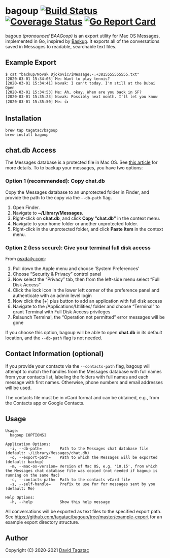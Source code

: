 # bagoup [![Build Status][ci-img]][ci] [![Coverage Status][cov-img]][cov] [![Go Report Card][card-img]][card]

bagoup *(pronounced BAAGoop)* is an export utility for Mac OS Messages,
implemented in Go, inspired by
[Baskup](http://peterkaminski09.github.io/baskup/). It exports all of the
conversations saved in Messages to readable, searchable text files.

## Example Export
```
$ cat "backup/Novak Djokovic/iMessage;-;+3815555555555.txt"
[2020-03-01 15:34:05] Me: Want to play tennis?
[2020-03-01 15:34:41] Novak: I can't today. I'm still at the Dubai Open
[2020-03-01 15:34:53] Me: Ah, okay. When are you back in SF?
[2020-03-01 15:35:23] Novak: Possibly next month. I'll let you know
[2020-03-01 15:35:50] Me: 👍
```

## Installation

```
brew tap tagatac/bagoup
brew install bagoup
```

## chat.db Access
The Messages database is a protected file in Mac OS. See
[this article](https://appletoolbox.com/seeing-error-operation-not-permitted-in-macos-mojave/)
for more details. To to backup your messages, you have two options:
### Option 1 (recommended): Copy chat.db
Copy the Messages database to an unprotected folder in Finder, and provide the
path to the copy via the `--db-path` flag.

1. Open Finder.
1. Navigate to **~/Library/Messages**.
1. Right-click on **chat.db**, and click **Copy "chat.db"** in the context menu.
1. Navigate to your home folder or another unprotected folder.
1. Right-click in the unprotected folder, and click **Paste Item** in the
context menu.

### Option 2 (less secure): Give your terminal full disk access
From [osxdaily.com](https://osxdaily.com/2018/10/09/fix-operation-not-permitted-terminal-error-macos/):
1. Pull down the Apple menu and choose ‘System Preferences’
1. Choose “Security & Privacy” control panel
1. Now select the “Privacy” tab, then from the left-side menu select “Full Disk Access”
1. Click the lock icon in the lower left corner of the preference panel and authenticate with an admin level login
1. Now click the [+] plus button to add an application with full disk access
1. Navigate to the /Applications/Utilities/ folder and choose “Terminal” to grant Terminal with Full Disk Access privileges
1. Relaunch Terminal, the “Operation not permitted” error messages will be gone

If you choose this option, bagoup will be able to open **chat.db** in its
default location, and the `--db-path` flag is not needed.

## Contact Information (optional)
If you provide your contacts via the `--contacts-path` flag, bagoup will attempt
to match the handles from the Messages database with full names from your
contacts list, labeling the folders with full names and each message with first
names. Otherwise, phone numbers and email addresses will be used.

The contacts file must be in vCard format and can be obtained,
e.g., from the Contacts app or Google Contacts.

## Usage
```
Usage:
  bagoup [OPTIONS]

Application Options:
  -i, --db-path=        Path to the Messages chat database file (default: ~/Library/Messages/chat.db)
  -o, --export-path=    Path to which the Messages will be exported (default: backup)
  -m, --mac-os-version= Version of Mac OS, e.g. '10.15', from which the Messages chat database file was copied (not needed if bagoup is running on the same Mac)
  -c, --contacts-path=  Path to the contacts vCard file
  -s, --self-handle=    Prefix to use for for messages sent by you (default: Me)

Help Options:
  -h, --help            Show this help message
```
All conversations will be exported as text files to the specified export path.
See https://github.com/tagatac/bagoup/tree/master/example-export for an example
export directory structure.

## Author
Copyright (C) 2020-2021 [David Tagatac](mailto:david@tagatac.net)

[ci-img]: https://travis-ci.org/tagatac/bagoup.svg?branch=master
[ci]: https://travis-ci.org/tagatac/bagoup
[cov-img]: https://codecov.io/gh/tagatac/bagoup/branch/master/graph/badge.svg
[cov]: https://codecov.io/gh/tagatac/bagoup
[card-img]: https://goreportcard.com/badge/github.com/tagatac/bagoup
[card]: https://goreportcard.com/report/github.com/tagatac/bagoup
